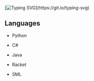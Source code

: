 [![Typing SVG](https://readme-typing-svg.demolab.com?font=Fira+Code&weight=600&size=32&pause=1000&color=FF816F&repeat=false&width=435&lines=Hi+there!)](https://git.io/typing-svg)

## Languages
- Python
- C#
- Java

- Racket
- SML
